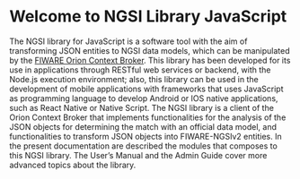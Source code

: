 # Welcome to NGSI Library JavaScript

The NGSI library for JavaScript is a software tool with the aim of transforming JSON entities to NGSI data models, which can be manipulated by the [FIWARE Orion Context Broker](https://fiware-orion.readthedocs.io/). This library has been developed for its use in applications through RESTful web services or backend, with the Node.js execution environment; also, this library can be used in the development of mobile applications with frameworks that uses JavaScript as  programming language to develop Android or IOS native applications, such as React Native or Native Script.
The NGSI library is a client of the Orion Context Broker that implements functionalities for the analysis of the JSON objects for determining the match with an official data model, and functionalities to transform JSON objects into FIWARE-NGSIv2 entities. In the present documentation are described the modules that composes to this NGSI library.
The User’s Manual and the Admin Guide cover more advanced topics about the library.

